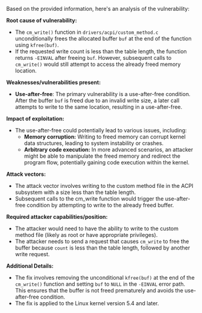 Based on the provided information, here's an analysis of the vulnerability:

**Root cause of vulnerability:**
- The `cm_write()` function in `drivers/acpi/custom_method.c` unconditionally frees the allocated buffer `buf` at the end of the function using `kfree(buf)`.
- If the requested write count is less than the table length, the function returns `-EINVAL` after freeing `buf`. However, subsequent calls to `cm_write()` would still attempt to access the already freed memory location.

**Weaknesses/vulnerabilities present:**
- **Use-after-free**: The primary vulnerability is a use-after-free condition. After the buffer `buf` is freed due to an invalid write size, a later call attempts to write to the same location, resulting in a use-after-free.

**Impact of exploitation:**
- The use-after-free could potentially lead to various issues, including:
   - **Memory corruption:** Writing to freed memory can corrupt kernel data structures, leading to system instability or crashes.
   - **Arbitrary code execution:** In more advanced scenarios, an attacker might be able to manipulate the freed memory and redirect the program flow, potentially gaining code execution within the kernel.

**Attack vectors:**
- The attack vector involves writing to the custom method file in the ACPI subsystem with a size less than the table length.
- Subsequent calls to the cm_write function would trigger the use-after-free condition by attempting to write to the already freed buffer.

**Required attacker capabilities/position:**
- The attacker would need to have the ability to write to the custom method file (likely as root or have appropriate privileges).
- The attacker needs to send a request that causes `cm_write` to free the buffer because `count` is less than the table length, followed by another write request.

**Additional Details:**
- The fix involves removing the unconditional `kfree(buf)` at the end of the `cm_write()` function and setting `buf` to `NULL` in the `-EINVAL` error path. This ensures that the buffer is not freed prematurely and avoids the use-after-free condition.
- The fix is applied to the Linux kernel version 5.4 and later.